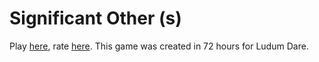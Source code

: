 # Significant Other (s)

Play [here](https://allemansratten.itch.io/sos), rate [here](https://ldjam.com/events/ludum-dare/48/tower-tower-defence-defence). This game was created in 72 hours for Ludum Dare.
